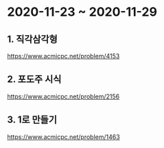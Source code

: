 # 2020-11-23 ~ 2020-11-29

## 1. 직각삼각형

https://www.acmicpc.net/problem/4153

## 2. 포도주 시식

https://www.acmicpc.net/problem/2156

## 3. 1로 만들기

https://www.acmicpc.net/problem/1463